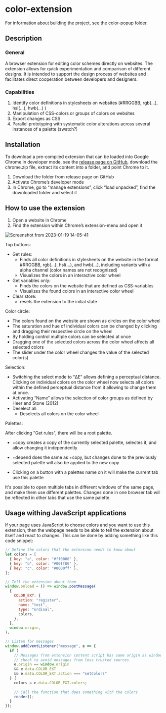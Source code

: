 # color-extension

For information about building the project, see the color-popup folder.

## Description

### General

A browser extension for editing color schemes directly on websites. The extension allows for quick experimentation and comparison of different designs. It is intended to support the design process of websites and facilitates direct cooperation between developers and designers. 

### Capabilities

1. Identify color definitions in stylesheets on websites (#RRGGBB, rgb(...), hsl(...), hwb(...) )
2. Manipulation of CSS-colors or groups of colors on websites
3. Export changes as CSS
4. Parallel prototyping with systematic color alterations across several instances of a palette (swatch?)

## Installation

To download a pre-compiled extension that can be loaded into Google Chrome in developer mode, see the [release page on GitHub](https://github.com/Herover/color-extension/releases), download the chrome.zip file, extract its content into a folder, and point Chrome to it.

1. Download the folder from release page on GitHub
2. Activate Chrome’s developer mode
3. In Chrome, go to “manage extensions”, click “load unpacked”, find the downloaded folder and select it

## How to use the extension

1. Open a website in Chrome
2. Find the extension within Chrome’s extension-menu and open it

![Screenshot from 2023-01-19 14-05-41](https://user-images.githubusercontent.com/793943/213541161-8ac86f05-c904-449c-9a59-8017f1ae561d.png)

Top buttons:

* Get rules:
   * Finds all color definitions in stylesheets on the website in the format #RRGGBB, rgb(...), hsl(...), and hwb(...), including variants with a alpha channel (color names are not recognized)
   * Visualizes the colors in an interactive color wheel
* Get variables only:
   * Finds the colors on the website that are defined as CSS-variables
   * Visualizes the found colors in an interactive color wheel
* Clear store:
   * resets the extension to the initial state

Color circle:

* The colors found on the website are shown as circles on the color wheel
* The saturation and hue of individual colors can be changed by clicking and dragging their respective circle on the wheel
* By holding control multiple colors can be selected at once
* Dragging one of the selected colors across the color wheel affects all selected colors
* The slider under the color wheel changes the value of the selected color(s)

Selection:

* Switching the select mode to “ΔE” allows defining a perceptual distance. Clicking on individual colors on the color wheel now selects all colors within the defined perceptual distance from it allowing to change them at once. 
* Activating “Name” allows the selection of color groups as defined by Heer and Stone (2012)
* Deselect all:
  * Deselects all colors on the color wheel

Palettes:

After clicking "Get rules", there will be a root palette.

* +copy creates a copy of the currently selected palette, selectes it, and allow changing it independently

* +depend does the same as +copy, but changes done to the previously selected palette will also be applied to the new copy

* Clicking on a button with a palettes name on it will make the current tab use this palette

It's possible to open multiple tabs in different windows of the same page, and make them use different palettes. Changes done in one browser tab will be reflected in other tabs that use the same palette.

## Usage withing JavaScript applications

If your page uses JavaScript to choose colors and you want to use this extension, then the webpage needs to be able to tell the extension about itself and react to changes. This can be done by adding something like this code snippet:

```JavaScript
// Define the colors that the extensino needs to know about
let colors = [
  { key: "a", color: "#ff0000" },
  { key: "b", color: "#00ff00" },
  { key: "c", color: "#0000ff" },
];

// Tell the extension about them
window.onload = () => window.postMessage(
  {
    COLOR_EXT: {
      action: "register",
      name: "test",
      type: "ordinal",
      colors,
    },
  },
  window.origin,
);

// Listen for messages
window.addEventListener("message", e => {
  if (
    // Messages from extension content script has same origin as window,
    // check to avoid messages from less trusted sources
    e.origin == window.origin
    && e.data.COLOR_EXT
    && e.data.COLOR_EXT.action === "setColors"
  ) {
    colors = e.data.COLOR_EXT.colors;
    
    // Call the function that does something with the colors
    render();
  }
});
  ```
